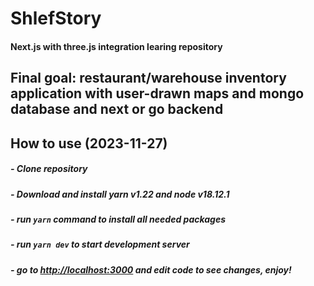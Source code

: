 # ShlefStory

#### Next.js with three.js integration learing repository


## Final goal: restaurant/warehouse inventory application with user-drawn maps and mongo database and next or go backend

## How to use (2023-11-27)

##### - Clone repository 
##### - Download and install **yarn v1.22** and **node v18.12.1**
##### - run ```yarn``` command to install all needed packages
##### - run ```yarn dev``` to start development server
##### - go to [http://localhost:3000](http://localhost:3000) and edit code to see changes, enjoy!


